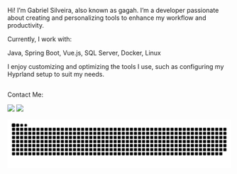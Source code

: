 

Hi! I’m Gabriel Silveira, also known as gagah. I’m a developer passionate about creating and personalizing tools to enhance my workflow and productivity.

Currently, I work with:

  Java,
  Spring Boot,
  Vue.js,
  SQL Server,
  Docker,
  Linux

I enjoy customizing and optimizing the tools I use, such as configuring my Hyprland setup to suit my needs.
  
##

Contact Me:

<a href="https://www.linkedin.com/in/gabriel-henrique-da-silveira-71259922a/" target="_blank"><img src="https://img.shields.io/badge/-LinkedIn-%230077B5?style=for-the-badge&logo=linkedin&logoColor=white" target="_blank"></a> 
<a href="mailto:gabrielnovatoo@gmail.com" target="_blank"><img src="https://img.shields.io/badge/Gmail-D14836?style=for-the-badge&logo=gmail&logoColor=white" target="_blank"></a> 

  
![Snake animation](https://github.com/akyua/akyua/blob/output/github-contribution-grid-snake-dark.svg)
